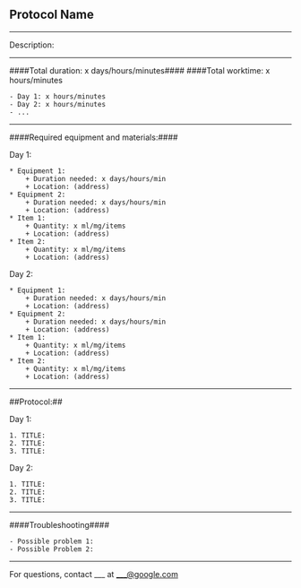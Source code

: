Protocol Name
--------------
- - - - - - - - - - - - - - - - - - - - - - - - - - - - - - - - - - - - - - - - - - - -
Description:

- - - - - - - - - - - - - - - - - - - - - - - - - - - - - - - - - - - - - - - - - - - -
####Total duration: x days/hours/minutes####
####Total worktime: x hours/minutes

    - Day 1: x hours/minutes
    - Day 2: x hours/minutes
    - ...
    
- - - - - - - - - - - - - - - - - - - - - - - - - - - - - - - - - - - - - - - - - - - -

####Required equipment and materials:####

Day 1:

    * Equipment 1:
        + Duration needed: x days/hours/min
        + Location: (address)
    * Equipment 2:
        + Duration needed: x days/hours/min
        + Location: (address)
    * Item 1:
        + Quantity: x ml/mg/items
        + Location: (address)
    * Item 2:
        + Quantity: x ml/mg/items
        + Location: (address)

Day 2:

    * Equipment 1:
        + Duration needed: x days/hours/min
        + Location: (address)
    * Equipment 2:
        + Duration needed: x days/hours/min
        + Location: (address)
    * Item 1:
        + Quantity: x ml/mg/items
        + Location: (address)
    * Item 2:
        + Quantity: x ml/mg/items
        + Location: (address)
- - - - - - - - - - - - - - - - - - - - - - - - - - - - - - - - - - - - - - - - - - - - 

##Protocol:##

Day 1:

    1. TITLE:
    2. TITLE:
    3. TITLE:

Day 2:

    1. TITLE:
    2. TITLE:
    3. TITLE:

- - - - - - - - - - - - - - - - - - - - - - - - - - - - - - - - - - - - - - - - - - - - 
    
    
####Troubleshooting####

    - Possible problem 1:
    - Possible Problem 2:


- - - - - - - - - - - - - - - - - - - - - - - - - - - - - - - - - - - - - - - - - - - - 
       
For questions, contact ___ at ___@google.com    
